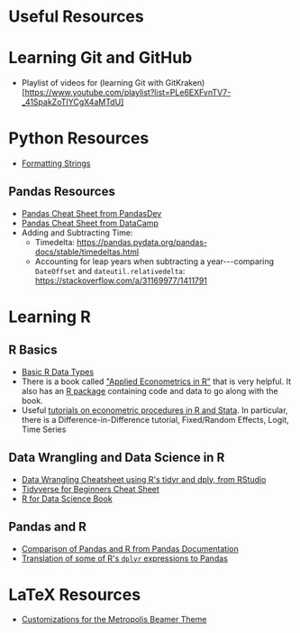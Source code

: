 Useful Resources
================

# Learning Git and GitHub

  - Playlist of videos for (learning Git with GitKraken)[https://www.youtube.com/playlist?list=PLe6EXFvnTV7-_41SpakZoTIYCgX4aMTdU]

# Python Resources

 - [Formatting Strings](https://docs.python.org/3.4/library/string.html#format-string-syntax)

## Pandas Resources

 - [Pandas Cheat Sheet from PandasDev](https://github.com/pandas-dev/pandas/blob/master/doc/cheatsheet/Pandas_Cheat_Sheet.pdf)
 - [Pandas Cheat Sheet from DataCamp](https://www.datacamp.com/community/blog/pandas-cheat-sheet-python)
 - Adding and Subtracting Time:
     - Timedelta: https://pandas.pydata.org/pandas-docs/stable/timedeltas.html
     - Accounting for leap years when subtracting a year---comparing `DateOffset` and `dateutil.relativedelta`: https://stackoverflow.com/a/31169977/1411791

# Learning R

## R Basics

 - [Basic R Data Types](https://www.statmethods.net/input/datatypes.html)
 - There is a book called ["Applied Econometrics in R"](https://www.springer.com/us/book/9780387773162) that is very helpful. It also has an [R package](https://cran.r-project.org/web/packages/AER/) containing code and data to go along with the book.
 - Useful [tutorials on econometric procedures in R and Stata](https://dss.princeton.edu/training/). In particular, there is a Difference-in-Difference tutorial, Fixed/Random Effects, Logit, Time Series

## Data Wrangling and Data Science in R

 - [Data Wrangling Cheatsheet using R's tidyr and dply, from RStudio](https://www.rstudio.com/wp-content/uploads/2015/02/data-wrangling-cheatsheet.pdf)
 - [Tidyverse for Beginners Cheat Sheet](https://s3.amazonaws.com/assets.datacamp.com/blog_assets/Tidyverse+Cheat+Sheet.pdf)
 - [R for Data Science Book](http://r4ds.had.co.nz/)

## Pandas and R

 - [Comparison of Pandas and R from Pandas Documentation](https://pandas.pydata.org/pandas-docs/stable/comparison_with_r.html)
 - [Translation of some of R's `dplyr` expressions to Pandas](http://nbviewer.jupyter.org/gist/TomAugspurger/6e052140eaa5fdb6e8c0)


# LaTeX Resources

 - [Customizations for the Metropolis Beamer Theme](https://bloerg.net/2015/12/10/modern-beamer-theme-revisited.html)


